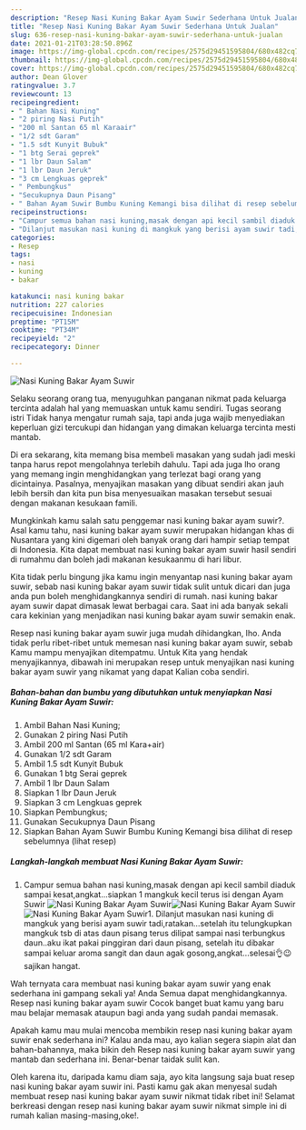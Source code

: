```yaml
---
description: "Resep Nasi Kuning Bakar Ayam Suwir Sederhana Untuk Jualan"
title: "Resep Nasi Kuning Bakar Ayam Suwir Sederhana Untuk Jualan"
slug: 636-resep-nasi-kuning-bakar-ayam-suwir-sederhana-untuk-jualan
date: 2021-01-21T03:28:50.896Z
image: https://img-global.cpcdn.com/recipes/2575d29451595804/680x482cq70/nasi-kuning-bakar-ayam-suwir-foto-resep-utama.jpg
thumbnail: https://img-global.cpcdn.com/recipes/2575d29451595804/680x482cq70/nasi-kuning-bakar-ayam-suwir-foto-resep-utama.jpg
cover: https://img-global.cpcdn.com/recipes/2575d29451595804/680x482cq70/nasi-kuning-bakar-ayam-suwir-foto-resep-utama.jpg
author: Dean Glover
ratingvalue: 3.7
reviewcount: 13
recipeingredient:
- " Bahan Nasi Kuning"
- "2 piring Nasi Putih"
- "200 ml Santan 65 ml Karaair"
- "1/2 sdt Garam"
- "1.5 sdt Kunyit Bubuk"
- "1 btg Serai geprek"
- "1 lbr Daun Salam"
- "1 lbr Daun Jeruk"
- "3 cm Lengkuas geprek"
- " Pembungkus"
- "Secukupnya Daun Pisang"
- " Bahan Ayam Suwir Bumbu Kuning Kemangi bisa dilihat di resep sebelumnya           lihat resep"
recipeinstructions:
- "Campur semua bahan nasi kuning,masak dengan api kecil sambil diaduk sampai kesat,angkat...siapkan 1 mangkuk kecil terus isi dengan Ayam Suwir"
- "Dilanjut masukan nasi kuning di mangkuk yang berisi ayam suwir tadi,ratakan...setelah itu telungkupkan mangkuk tsb di atas daun pisang terus dilipat sampai nasi terbungkus daun..aku ikat pakai pinggiran dari daun pisang, setelah itu dibakar sampai keluar aroma sangit dan daun agak gosong,angkat...selesai👌😉 sajikan hangat."
categories:
- Resep
tags:
- nasi
- kuning
- bakar

katakunci: nasi kuning bakar 
nutrition: 227 calories
recipecuisine: Indonesian
preptime: "PT15M"
cooktime: "PT34M"
recipeyield: "2"
recipecategory: Dinner

---
```



![Nasi Kuning Bakar Ayam Suwir](https://img-global.cpcdn.com/recipes/2575d29451595804/680x482cq70/nasi-kuning-bakar-ayam-suwir-foto-resep-utama.jpg)

Selaku seorang orang tua, menyuguhkan panganan nikmat pada keluarga tercinta adalah hal yang memuaskan untuk kamu sendiri. Tugas seorang istri Tidak hanya mengatur rumah saja, tapi anda juga wajib menyediakan keperluan gizi tercukupi dan hidangan yang dimakan keluarga tercinta mesti mantab.

Di era  sekarang, kita memang bisa membeli masakan yang sudah jadi meski tanpa harus repot mengolahnya terlebih dahulu. Tapi ada juga lho orang yang memang ingin menghidangkan yang terlezat bagi orang yang dicintainya. Pasalnya, menyajikan masakan yang dibuat sendiri akan jauh lebih bersih dan kita pun bisa menyesuaikan masakan tersebut sesuai dengan makanan kesukaan famili. 



Mungkinkah kamu salah satu penggemar nasi kuning bakar ayam suwir?. Asal kamu tahu, nasi kuning bakar ayam suwir merupakan hidangan khas di Nusantara yang kini digemari oleh banyak orang dari hampir setiap tempat di Indonesia. Kita dapat membuat nasi kuning bakar ayam suwir hasil sendiri di rumahmu dan boleh jadi makanan kesukaanmu di hari libur.

Kita tidak perlu bingung jika kamu ingin menyantap nasi kuning bakar ayam suwir, sebab nasi kuning bakar ayam suwir tidak sulit untuk dicari dan juga anda pun boleh menghidangkannya sendiri di rumah. nasi kuning bakar ayam suwir dapat dimasak lewat berbagai cara. Saat ini ada banyak sekali cara kekinian yang menjadikan nasi kuning bakar ayam suwir semakin enak.

Resep nasi kuning bakar ayam suwir juga mudah dihidangkan, lho. Anda tidak perlu ribet-ribet untuk memesan nasi kuning bakar ayam suwir, sebab Kamu mampu menyajikan ditempatmu. Untuk Kita yang hendak menyajikannya, dibawah ini merupakan resep untuk menyajikan nasi kuning bakar ayam suwir yang nikamat yang dapat Kalian coba sendiri.

<!--inarticleads1-->

##### Bahan-bahan dan bumbu yang dibutuhkan untuk menyiapkan Nasi Kuning Bakar Ayam Suwir:

1. Ambil  Bahan Nasi Kuning;
1. Gunakan 2 piring Nasi Putih
1. Ambil 200 ml Santan (65 ml Kara+air)
1. Gunakan 1/2 sdt Garam
1. Ambil 1.5 sdt Kunyit Bubuk
1. Gunakan 1 btg Serai geprek
1. Ambil 1 lbr Daun Salam
1. Siapkan 1 lbr Daun Jeruk
1. Siapkan 3 cm Lengkuas geprek
1. Siapkan  Pembungkus;
1. Gunakan Secukupnya Daun Pisang
1. Siapkan  Bahan Ayam Suwir Bumbu Kuning Kemangi bisa dilihat di resep sebelumnya           (lihat resep)




<!--inarticleads2-->

##### Langkah-langkah membuat Nasi Kuning Bakar Ayam Suwir:

1. Campur semua bahan nasi kuning,masak dengan api kecil sambil diaduk sampai kesat,angkat...siapkan 1 mangkuk kecil terus isi dengan Ayam Suwir
<img src="https://img-global.cpcdn.com/steps/e95b9cddce723dbd/160x128cq70/nasi-kuning-bakar-ayam-suwir-langkah-memasak-1-foto.jpg" alt="Nasi Kuning Bakar Ayam Suwir"><img src="https://img-global.cpcdn.com/steps/1152c509407c777b/160x128cq70/nasi-kuning-bakar-ayam-suwir-langkah-memasak-1-foto.jpg" alt="Nasi Kuning Bakar Ayam Suwir"><img src="https://img-global.cpcdn.com/steps/054422a9d21c8f56/160x128cq70/nasi-kuning-bakar-ayam-suwir-langkah-memasak-1-foto.jpg" alt="Nasi Kuning Bakar Ayam Suwir">1. Dilanjut masukan nasi kuning di mangkuk yang berisi ayam suwir tadi,ratakan...setelah itu telungkupkan mangkuk tsb di atas daun pisang terus dilipat sampai nasi terbungkus daun..aku ikat pakai pinggiran dari daun pisang, setelah itu dibakar sampai keluar aroma sangit dan daun agak gosong,angkat...selesai👌😉 sajikan hangat.




Wah ternyata cara membuat nasi kuning bakar ayam suwir yang enak sederhana ini gampang sekali ya! Anda Semua dapat menghidangkannya. Resep nasi kuning bakar ayam suwir Cocok banget buat kamu yang baru mau belajar memasak ataupun bagi anda yang sudah pandai memasak.

Apakah kamu mau mulai mencoba membikin resep nasi kuning bakar ayam suwir enak sederhana ini? Kalau anda mau, ayo kalian segera siapin alat dan bahan-bahannya, maka bikin deh Resep nasi kuning bakar ayam suwir yang mantab dan sederhana ini. Benar-benar taidak sulit kan. 

Oleh karena itu, daripada kamu diam saja, ayo kita langsung saja buat resep nasi kuning bakar ayam suwir ini. Pasti kamu gak akan menyesal sudah membuat resep nasi kuning bakar ayam suwir nikmat tidak ribet ini! Selamat berkreasi dengan resep nasi kuning bakar ayam suwir nikmat simple ini di rumah kalian masing-masing,oke!.

